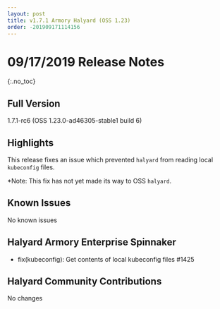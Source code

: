 ```yaml
---
layout: post
title: v1.7.1 Armory Halyard (OSS 1.23)
order: -201909171114156
---
```


# 09/17/2019 Release Notes
{:.no_toc}

## Full Version
1.7.1-rc6 (OSS 1.23.0-ad46305-stable1 build 6)

## Highlights
This release fixes an issue which prevented `halyard` from reading local `kubeconfig` files.

*Note: This fix has not yet made its way to OSS `halyard`.

## Known Issues
No known issues

## Halyard Armory Enterprise Spinnaker
- fix(kubeconfig): Get contents of local kubeconfig files #1425

##  Halyard Community Contributions
No changes
